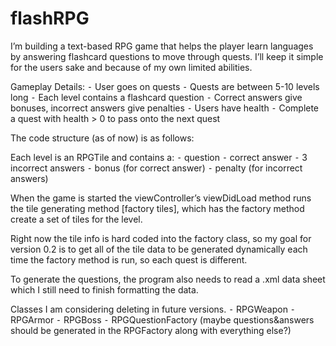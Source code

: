 flashRPG
========

I’m building a text-based RPG game that helps the player learn languages by answering flashcard questions to move through quests. I’ll keep it simple for the users sake and because of my own limited abilities.

Gameplay Details:
	⁃	User goes on quests
	⁃	Quests are between 5-10 levels long
	⁃	Each level contains a flashcard question
	⁃	Correct answers give bonuses, incorrect answers give penalties
	⁃	Users have health
	⁃	Complete a quest with health > 0 to pass onto the next quest


The code structure (as of now) is as follows:

Each level is an RPGTile and contains a:
	⁃	question
	⁃	correct answer
	⁃	3 incorrect answers
	⁃	bonus (for correct answer)
	⁃	penalty (for incorrect answers)

When the game is started the viewController’s viewDidLoad method runs the tile generating method [factory tiles], which has the factory method create a set of tiles for the level.

Right now the tile info is hard coded into the factory class, so my goal for version 0.2 is to get all of the tile data to be generated dynamically each time the factory method is run, so each quest is different.

To generate the questions, the program also needs to read a .xml data sheet which I still need to finish formatting the data.

Classes I am considering deleting in future versions.
	⁃	RPGWeapon
	⁃	RPGArmor
	⁃	RPGBoss
	⁃	RPGQuestionFactory (maybe questions&answers should be generated in the RPGFactory along with everything else?)



